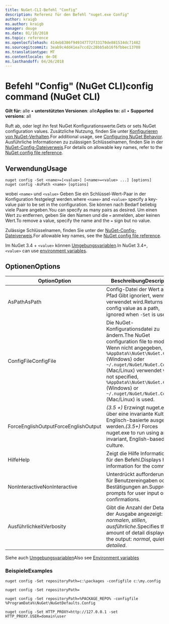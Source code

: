```yaml
---
title: NuGet-CLI-Befehl "Config"
description: Referenz für den Befehl "nuget.exe Config"
author: kraigb
ms.author: kraigb
manager: douge
ms.date: 01/18/2018
ms.topic: reference
ms.openlocfilehash: 414eb8386f949347772f33170de881534dc71482
ms.sourcegitcommit: 3eab9c4dd41ea7ccd2c28bb5ab16f6fbbec13708
ms.translationtype: MT
ms.contentlocale: de-DE
ms.lasthandoff: 04/26/2018
---
```

# <a name="config-command-nuget-cli"></a><span data-ttu-id="b859b-103">Befehl "Config" (NuGet CLI)</span><span class="sxs-lookup"><span data-stu-id="b859b-103">config command (NuGet CLI)</span></span>

<span data-ttu-id="b859b-104">**Gilt für:** alle &bullet; **unterstützten Versionen**: alle</span><span class="sxs-lookup"><span data-stu-id="b859b-104">**Applies to:** all &bullet; **Supported versions**: all</span></span>

<span data-ttu-id="b859b-105">Ruft ab, oder legt ihn fest NuGet Konfigurationswerte.</span><span class="sxs-lookup"><span data-stu-id="b859b-105">Gets or sets NuGet configuration values.</span></span> <span data-ttu-id="b859b-106">Zusätzliche Nutzung, finden Sie unter [Konfigurieren von NuGet-Verhalten](../consume-packages/configuring-nuget-behavior.md).</span><span class="sxs-lookup"><span data-stu-id="b859b-106">For additional usage, see [Configuring NuGet Behavior](../consume-packages/configuring-nuget-behavior.md).</span></span> <span data-ttu-id="b859b-107">Ausführliche Informationen zu zulässigen Schlüsselnamen, finden Sie in der [NuGet-Config-Dateiverweis](../reference/nuget-config-file.md).</span><span class="sxs-lookup"><span data-stu-id="b859b-107">For details on allowable key names, refer to the [NuGet config file reference](../reference/nuget-config-file.md).</span></span>

## <a name="usage"></a><span data-ttu-id="b859b-108">Verwendung</span><span class="sxs-lookup"><span data-stu-id="b859b-108">Usage</span></span>

```cli
nuget config -Set <name>=[<value>] [<name>=<value> ...] [options]
nuget config -AsPath <name> [options]
```

<span data-ttu-id="b859b-109">wobei `<name>` und `<value>` Geben Sie ein Schlüssel-Wert-Paar in der Konfiguration festgelegt werden.</span><span class="sxs-lookup"><span data-stu-id="b859b-109">where `<name>` and `<value>` specify a key-value pair to be set in the configuration.</span></span> <span data-ttu-id="b859b-110">Sie können nach Bedarf beliebig viele Paare angeben.</span><span class="sxs-lookup"><span data-stu-id="b859b-110">You can specify as many pairs as desired.</span></span> <span data-ttu-id="b859b-111">Um einen Wert zu entfernen, geben Sie den Namen und die `=` anmelden, aber keinen Wert.</span><span class="sxs-lookup"><span data-stu-id="b859b-111">To remove a value, specify the name and the `=` sign but no value.</span></span>

<span data-ttu-id="b859b-112">Zulässige Schlüsselnamen, finden Sie unter der [NuGet-Config-Dateiverweis](../reference/nuget-config-file.md).</span><span class="sxs-lookup"><span data-stu-id="b859b-112">For allowable key names, see the [NuGet config file reference](../reference/nuget-config-file.md).</span></span>

<span data-ttu-id="b859b-113">Im NuGet 3.4 + `<value>` können [Umgebungsvariablen](cli-ref-environment-variables.md).</span><span class="sxs-lookup"><span data-stu-id="b859b-113">In NuGet 3.4+, `<value>` can use [environment variables](cli-ref-environment-variables.md).</span></span>

## <a name="options"></a><span data-ttu-id="b859b-114">Optionen</span><span class="sxs-lookup"><span data-stu-id="b859b-114">Options</span></span>

| <span data-ttu-id="b859b-115">Option</span><span class="sxs-lookup"><span data-stu-id="b859b-115">Option</span></span> | <span data-ttu-id="b859b-116">Beschreibung</span><span class="sxs-lookup"><span data-stu-id="b859b-116">Description</span></span> |
| --- | --- |
| <span data-ttu-id="b859b-117">AsPath</span><span class="sxs-lookup"><span data-stu-id="b859b-117">AsPath</span></span> | <span data-ttu-id="b859b-118">Config-Datei der Wert als ein Pfad Gibt ignoriert, wenn `-Set` verwendet wird.</span><span class="sxs-lookup"><span data-stu-id="b859b-118">Returns the config value as a path, ignored when `-Set` is used.</span></span> |
| <span data-ttu-id="b859b-119">ConfigFile</span><span class="sxs-lookup"><span data-stu-id="b859b-119">ConfigFile</span></span> | <span data-ttu-id="b859b-120">Die NuGet-Konfigurationsdatei zu ändern.</span><span class="sxs-lookup"><span data-stu-id="b859b-120">The NuGet configuration file to modify.</span></span> <span data-ttu-id="b859b-121">Wenn nicht angegeben, `%AppData%\NuGet\NuGet.Config` (Windows) oder `~/.nuget/NuGet/NuGet.Config` (Mac/Linux) verwendet wird.</span><span class="sxs-lookup"><span data-stu-id="b859b-121">If not specified, `%AppData%\NuGet\NuGet.Config` (Windows) or `~/.nuget/NuGet/NuGet.Config` (Mac/Linux) is used.</span></span>|
| <span data-ttu-id="b859b-122">ForceEnglishOutput</span><span class="sxs-lookup"><span data-stu-id="b859b-122">ForceEnglishOutput</span></span> | <span data-ttu-id="b859b-123">*(3.5 +)*  Erzwingt nuget.exe über eine invariante Kultur Englisch-basierte ausgeführt werden.</span><span class="sxs-lookup"><span data-stu-id="b859b-123">*(3.5+)* Forces nuget.exe to run using an invariant, English-based culture.</span></span> |
| <span data-ttu-id="b859b-124">Hilfe</span><span class="sxs-lookup"><span data-stu-id="b859b-124">Help</span></span> | <span data-ttu-id="b859b-125">Zeigt die Hilfe Informationen für den Befehl.</span><span class="sxs-lookup"><span data-stu-id="b859b-125">Displays help information for the command.</span></span> |
| <span data-ttu-id="b859b-126">NonInteractive</span><span class="sxs-lookup"><span data-stu-id="b859b-126">NonInteractive</span></span> | <span data-ttu-id="b859b-127">Unterdrückt aufforderungen für Benutzereingaben oder Bestätigungen an.</span><span class="sxs-lookup"><span data-stu-id="b859b-127">Suppresses prompts for user input or confirmations.</span></span> |
| <span data-ttu-id="b859b-128">Ausführlichkeit</span><span class="sxs-lookup"><span data-stu-id="b859b-128">Verbosity</span></span> | <span data-ttu-id="b859b-129">Gibt die Anzahl der Details in der Ausgabe angezeigt: *normalen*, *stillen*, *ausführliche*.</span><span class="sxs-lookup"><span data-stu-id="b859b-129">Specifies the amount of detail displayed in the output: *normal*, *quiet*, *detailed*.</span></span> |

<span data-ttu-id="b859b-130">Siehe auch [Umgebungsvariablen](cli-ref-environment-variables.md)</span><span class="sxs-lookup"><span data-stu-id="b859b-130">Also see [Environment variables](cli-ref-environment-variables.md)</span></span>

### <a name="examples"></a><span data-ttu-id="b859b-131">Beispiele</span><span class="sxs-lookup"><span data-stu-id="b859b-131">Examples</span></span>

```cli
nuget config -Set repositoryPath=c:\packages -configfile c:\my.config

nuget config -Set repositoryPath=

nuget config -Set repositoryPath=%PACKAGE_REPO% -configfile %ProgramData%\NuGet\NuGetDefaults.Config

nuget config -Set HTTP_PROXY=http://127.0.0.1 -set HTTP_PROXY.USER=domain\user
```
